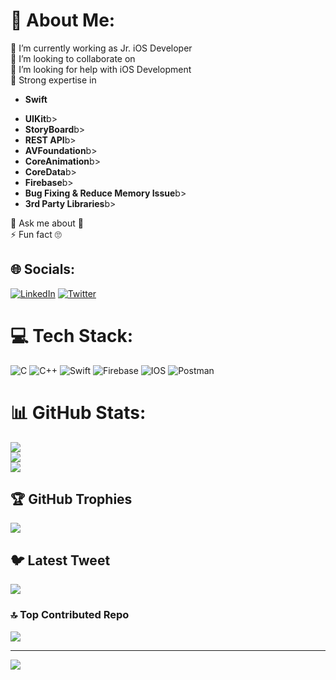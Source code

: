 # 💫 About Me:
🔭 I’m currently working as Jr. iOS Developer<br>👯 I’m looking to collaborate on <br>🤝 I’m looking for help with iOS Development <br>🌱 Strong expertise in <ul><li><b>Swift</b></li> 
<li><b>UIKit</b>b></li>
<li><b>StoryBoard</b>b></li>
<li><b>REST API</b>b></li>
<li><b>AVFoundation</b>b></li>
<li><b>CoreAnimation</b>b></li>
<li><b>CoreData</b>b></li>
<li><b>Firebase</b>b></li>
<li><b>Bug Fixing & Reduce Memory Issue</b>b></li>
<li><b>3rd Party Libraries</b>b></li>
</ul>💬 Ask me about 🤫<br>⚡ Fun fact 🙄


## 🌐 Socials:
[![LinkedIn](https://img.shields.io/badge/LinkedIn-%230077B5.svg?logo=linkedin&logoColor=white)](https://www.linkedin.com/in/na-khandaker/) [![Twitter](https://img.shields.io/badge/Twitter-%231DA1F2.svg?logo=Twitter&logoColor=white)](https://twitter.com/khandakerTR) 

# 💻 Tech Stack:
![C](https://img.shields.io/badge/c-%2300599C.svg?style=flat&logo=c&logoColor=white) ![C++](https://img.shields.io/badge/c++-%2300599C.svg?style=flat&logo=c%2B%2B&logoColor=white) ![Swift](https://img.shields.io/badge/swift-F54A2A?style=flat&logo=swift&logoColor=white) ![Firebase](https://img.shields.io/badge/firebase-%23039BE5.svg?style=flat&logo=firebase) ![IOS](https://img.shields.io/badge/IOS-%2320232a.svg?style=flat&logo=apple&logoColor=white) ![Postman](https://img.shields.io/badge/Postman-FF6C37?style=flat&logo=postman&logoColor=white)
# 📊 GitHub Stats:
![](https://github-readme-stats.vercel.app/api?username=khandakerTr&theme=default&hide_border=false&include_all_commits=true&count_private=true)<br/>
![](https://github-readme-streak-stats.herokuapp.com/?user=khandakerTr&theme=default&hide_border=false)<br/>
![](https://github-readme-stats.vercel.app/api/top-langs/?username=khandakerTr&theme=default&hide_border=false&include_all_commits=true&count_private=true&layout=compact)

## 🏆 GitHub Trophies
![](https://github-profile-trophy.vercel.app/?username=khandakerTr&theme=radical&no-frame=true&no-bg=true&margin-w=4)

## 🐦 Latest Tweet
[![](https://gtce.itsvg.in/api?username=https://twitter.com/khandakerTR)](https://github.com/VishwaGauravIn/github-twitter-card-embed)

### 🔝 Top Contributed Repo
![](https://github-contributor-stats.vercel.app/api?username=khandakerTr&limit=5&theme=flat&combine_all_yearly_contributions=true)

---
[![](https://visitcount.itsvg.in/api?id=khandakerTr&icon=0&color=0)](https://visitcount.itsvg.in)

<!-- Proudly created with GPRM ( https://gprm.itsvg.in ) -->
